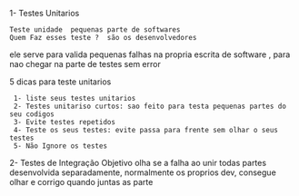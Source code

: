 
1-  Testes Unitarios 

	Teste unidade  pequenas parte de softwares 
	Quem Faz esses teste ?  são os desenvolvedores 
ele serve para valida pequenas falhas na propria escrita de software  , para nao chegar na parte de testes sem error

5 dicas para teste unitarios

     1- liste seus testes unitarios
     2- Testes unitariso curtos: sao feito para testa pequenas partes do seu codigos
     3- Evite testes repetidos
     4- Teste os seus testes: evite passa para frente sem olhar o seus testes
     5- Não Ignore os testes


2- Testes de Integração
	  Objetivo olha se a falha ao unir todas partes desenvolvida separadamente, normalmente os proprios dev, consegue olhar e corrigo quando juntas as parte
	  
    
     





	  